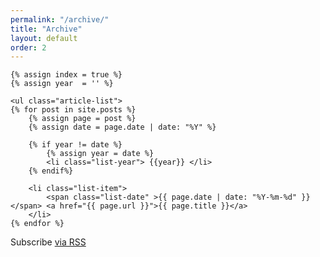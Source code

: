 ```yaml
---
permalink: "/archive/"
title: "Archive"
layout: default
order: 2
---
```


<div>

  	{% assign index = true %}
  	{% assign year  = '' %}

    <ul class="article-list">
    {% for post in site.posts %}
		{% assign page = post %}
        {% assign date = page.date | date: "%Y" %}

        {% if year != date %}
            {% assign year = date %}
            <li class="list-year"> {{year}} </li>
        {% endif%}

        <li class="list-item">
            <span class="list-date" >{{ page.date | date: "%Y-%m-%d" }}</span> <a href="{{ page.url }}">{{ page.title }}</a>
        </li>
    {% endfor %}
</ul>

  <p class="rss-subscribe">Subscribe <a href="{{ "/feed.xml" | prepend: site.baseurl }}">via RSS</a></p>

</div>

